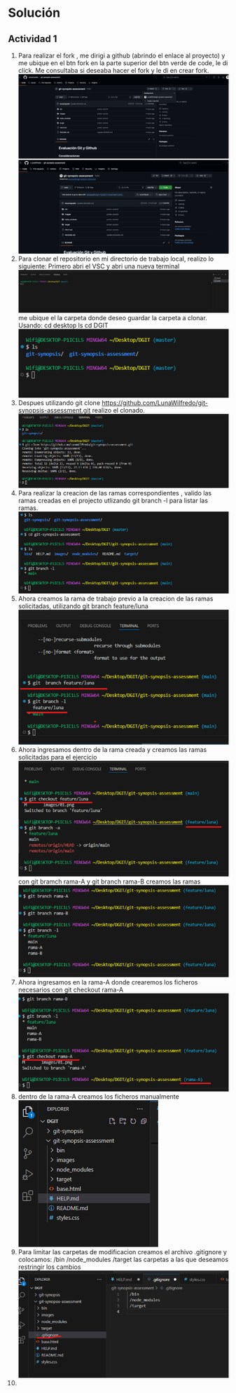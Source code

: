 # Solución

## Actividad 1

1. Para realizar el fork , me dirigi a github (abrindo el enlace al proyecto) y 
    me ubique en el btn fork en la parte superior del btn verde de code, le di click.
    Me consultaba si     deseaba hacer el fork y le di en crear fork.
    ![01](images/01.png)
    ![02](images/02.png)
2. Para clonar el repositorio en mi directorio de trabajo local, realizo lo siguiente:
    Primero abri el VSC y abri una nueva terminal
    ![03](images/03.png)
    me ubique el la carpeta donde deseo
    guardar la carpeta a clonar.
    Usando: 
        cd desktop
        ls
        cd DGIT 
        ![04](images/04.png)
3. Despues utilizando git clone https://github.com/LunaWilfredo/git-synopsis-assessment.git 
    realizo el clonado.
    ![05](images/05.png)
4. Para realizar la creacion de las ramas correspondientes , valido las ramas creadas en el projecto
    utlizando git branch -l para listar las ramas.
    ![06](images/06.png)
5. Ahora creamos la rama de trabajo previo a la creacion de las ramas solicitadas,
    utilizando git branch feature/luna
    ![07](images/07.png)
6. Ahora ingresamos dentro de la rama creada y creamos las ramas solicitadas para el ejercicio
    ![08](images/08.png)
    con git bramch rama-A y git branch rama-B creamos las ramas
    ![09](images/09.png)
7. Ahora ingresamos en la rama-A donde crearemos los ficheros necesarios
    con git checkout rama-A
    ![10](images/10.png)
8. dentro de la rama-A creamos los ficheros manualmente
    ![11](images/11.png)
9. Para limitar las carpetas de modificacion creamos el archivo .gitignore y colocamos: 
    /bin
    /node_modules
    /target
las carpetas a las que deseamos restringir los cambios
![12](images/12.png)
10. 


